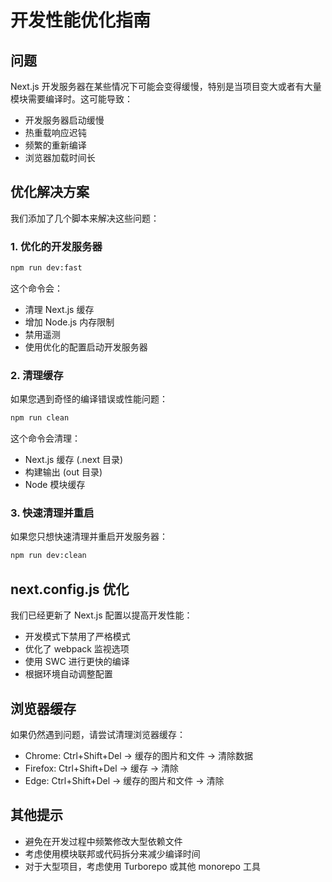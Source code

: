 # 开发性能优化指南

## 问题

Next.js 开发服务器在某些情况下可能会变得缓慢，特别是当项目变大或者有大量模块需要编译时。这可能导致：

- 开发服务器启动缓慢
- 热重载响应迟钝
- 频繁的重新编译
- 浏览器加载时间长

## 优化解决方案

我们添加了几个脚本来解决这些问题：

### 1. 优化的开发服务器

```bash
npm run dev:fast
```

这个命令会：
- 清理 Next.js 缓存
- 增加 Node.js 内存限制
- 禁用遥测
- 使用优化的配置启动开发服务器

### 2. 清理缓存

如果您遇到奇怪的编译错误或性能问题：

```bash
npm run clean
```

这个命令会清理：
- Next.js 缓存 (.next 目录)
- 构建输出 (out 目录)
- Node 模块缓存

### 3. 快速清理并重启

如果您只想快速清理并重启开发服务器：

```bash
npm run dev:clean
```

## next.config.js 优化

我们已经更新了 Next.js 配置以提高开发性能：

- 开发模式下禁用了严格模式
- 优化了 webpack 监视选项
- 使用 SWC 进行更快的编译
- 根据环境自动调整配置

## 浏览器缓存

如果仍然遇到问题，请尝试清理浏览器缓存：

- Chrome: Ctrl+Shift+Del → 缓存的图片和文件 → 清除数据
- Firefox: Ctrl+Shift+Del → 缓存 → 清除
- Edge: Ctrl+Shift+Del → 缓存的图片和文件 → 清除

## 其他提示

- 避免在开发过程中频繁修改大型依赖文件
- 考虑使用模块联邦或代码拆分来减少编译时间
- 对于大型项目，考虑使用 Turborepo 或其他 monorepo 工具